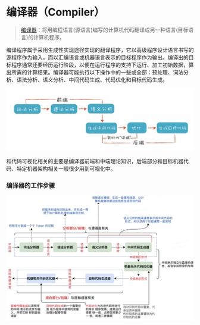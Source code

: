 # 编译器（Compiler）

> [编译器](https://en.wikipedia.org/wiki/Compiler)：将用编程语言(源语言)编写的计算机代码翻译成另一种语言(目标语言)的计算机程序。

编译程序属于采用生成性实现途径实现的翻译程序，它以高级程序设计语言书写的源程序作为输入，而以汇编语言或机器语言表示的目标程序作为输出。编译出的目标程序通常还要经历运行阶段，以便在运行程序的支持下运行、加工初始数据，算出所需的计算结果。编译器可能执行以下操作中的一些或全部：预处理、词法分析、语法分析、语义分析、中间代码生成、代码优化和目标代码生成。

![图1:编译器执行步骤](../imgs/compile-picture-1.png)

和代码可视化相关的主要是编译器前端和中端理论知识，后端部分和目标机器代码、特定机器架构相关一般很少用到可视化中。

### 编译器的工作步骤
![图2:编译器工作步骤](../imgs/compile-picture-2.png)
